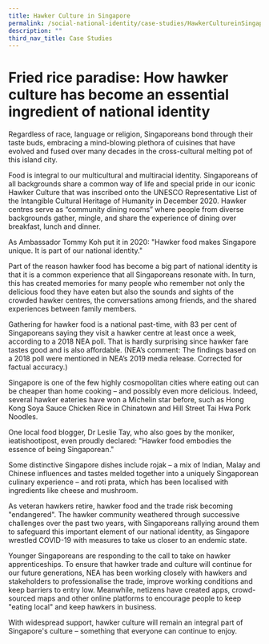 ```yaml
---
title: Hawker Culture in Singapore
permalink: /social-national-identity/case-studies/HawkerCultureinSingapore/
description: ""
third_nav_title: Case Studies
---
```

# Fried rice paradise: How hawker culture has become an essential ingredient of national identity

Regardless of race, language or religion, Singaporeans bond through their taste buds, embracing a mind-blowing plethora of cuisines that have evolved and fused over many decades in the cross-cultural melting pot of this island city.

Food is integral to our multicultural and multiracial identity. Singaporeans of all backgrounds share a common way of life and special pride in our iconic Hawker Culture that was inscribed onto the UNESCO Representative List of the Intangible Cultural Heritage of Humanity in December 2020. Hawker centres serve as “community dining rooms” where people from diverse backgrounds gather, mingle, and share the experience of dining over breakfast, lunch and dinner.

As Ambassador Tommy Koh put it in 2020: "Hawker food makes Singapore unique. It is part of our national identity." 

Part of the reason hawker food has become a big part of national identity is that it is a common experience that all Singaporeans resonate with. In turn, this has created memories for many people who remember not only the delicious food they have eaten but also the sounds and sights of the crowded hawker centres, the conversations among friends, and the shared experiences between family members.

Gathering for hawker food is a national past-time, with 83 per cent of Singaporeans saying they visit a hawker centre at least once a week, according to a 2018 NEA poll. That is hardly surprising since hawker fare tastes good and is also affordable.  (NEA’s comment: The findings based on a 2018 poll were mentioned in NEA’s 2019 media release. Corrected for factual accuracy.)
 
Singapore is one of the few highly cosmopolitan cities where eating out can be cheaper than home cooking – and possibly even more delicious. Indeed, several hawker eateries have won a Michelin star before, such as Hong Kong Soya Sauce Chicken Rice in Chinatown and Hill Street Tai Hwa Pork Noodles. 

One local food blogger, Dr Leslie Tay, who also goes by the moniker, ieatishootipost, even proudly declared: "Hawker food embodies the essence of being Singaporean."

Some distinctive Singapore dishes include rojak – a mix of Indian, Malay and Chinese influences and tastes melded together into a uniquely Singaporean culinary experience – and roti prata, which has been localised with ingredients like cheese and mushroom.   

As veteran hawkers retire, hawker food and the trade risk becoming "endangered". The hawker community weathered through successive challenges over the past two years, with Singaporeans rallying around them to safeguard this important element of our national identity, as Singapore wrestled COVID-19 with measures to take us closer to an endemic state.

Younger Singaporeans are responding to the call to take on hawker apprenticeships. To ensure that hawker trade and culture will continue for our future generations, NEA has been working closely with hawkers and stakeholders to professionalise the trade, improve working conditions and keep barriers to entry low.  Meanwhile, netizens have created apps, crowd-sourced maps and other online platforms to encourage people to keep "eating local" and keep hawkers in business.

With widespread support, hawker culture will remain an integral part of Singapore's culture – something that everyone can continue to enjoy.
